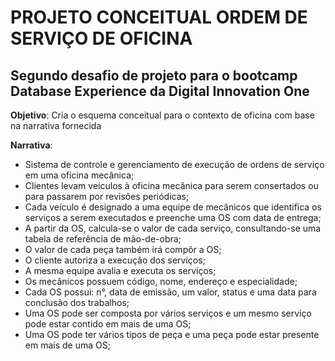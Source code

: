 # PROJETO CONCEITUAL ORDEM DE SERVIÇO DE OFICINA
## Segundo desafio de projeto para o bootcamp Database Experience da Digital Innovation One

**Objetivo**: Cria o esquema conceitual para o contexto de oficina com base na narrativa fornecida

**Narrativa**:
* Sistema de controle e gerenciamento de execução de ordens de serviço em uma oficina mecânica;
* Clientes levam veículos à oficina mecânica para serem consertados ou para passarem por revisões periódicas;
* Cada veículo é designado a uma equipe de mecânicos que identifica os serviços a serem executados e preenche uma OS com data de entrega;
* A partir da OS, calcula-se o valor de cada serviço, consultando-se uma tabela de referência de mão-de-obra;
* O valor de cada peça também irá compôr a OS;
* O cliente autoriza a execução dos serviços;
* A mesma equipe avalia e executa os serviços;
* Os mecânicos possuem código, nome, endereço e especialidade;
* Cada OS possui: n°, data de emissão, um valor, status e uma data para conclusão dos trabalhos;
* Uma OS pode ser composta por vários serviços e um mesmo serviço pode estar contido em mais de uma OS;
* Uma OS pode ter vários tipos de peça e uma peça pode estar presente em mais de uma OS;
